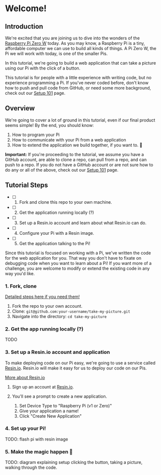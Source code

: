 # Welcome!
## Introduction

We're excited that you are joining us to dive into the wonders of the [Raspberry Pi Zero W](https://www.raspberrypi.org/products/raspberry-pi-zero-w/) today. As you may know, a Raspberry Pi is a tiny, affordable computer we can use to build all kinds of things. A Pi Zero W, the Pi we will work with today, is one of the smaller Pis.

In this tutorial, we're going to build a web application that can take a picture using our Pi with the click of a button.

This tutorial is for people with a little experience with writing code, but no experience programming a Pi.
If you've never coded before, don't know how to push and pull code from GitHub, or need some more background, check out our [Setup 101](#) page.

## Overview
We're going to cover a lot of ground in this tutorial, even if our final product seems simple!
By the end, you should know:
1. How to program your Pi
1. How to communicate with your Pi from a web application
1. How to extend the application we build together, if you want to. :tada:

**Important:**
If you're proceeding to the tutorial, we assume you have a GitHub account, are able to clone a repo, can pull from a repo, and can push to a repo. If you do not have a GitHub account or are not sure how to do any or all of the above, check out our [Setup 101](#) page.

## Tutorial Steps
- [ ] 1. Fork and clone this repo to your own machine.
- [ ] 2. Get the application running locally (?)
- [ ] 3. Set up a Resin.io account and learn about what Resin.io can do.
- [ ] 4. Configure your Pi with a Resin image.
- [ ] 5. Get the application talking to the Pi!

Since this tutorial is focused on working with a Pi, we've written the code for the web application for you. That way you don't have to fixate on debugging code when you want to learn about a Pi! If you want more of a challenge, you are welcome to modify or extend the existing code in any way you'd like.

### 1. Fork, clone
[Detailed steps here if you need them!](https://help.github.com/articles/fork-a-repo/)

1. Fork the repo to your own account.
2. Clone: `git@github.com:your-username/take-my-picture.git`
3. Navigate into the directory: `cd take-my-picture`

### 2. Get the app running locally (?)
TODO

### 3. Set up a Resin.io account and application

To make deploying code on our Pi easy, we're going to use a service called [Resin.io](https://resin.io/). Resin.io will make it easy for us to deploy our code on our Pis.

[More about Resin.io](https://docs.resin.io/understanding/understanding-code-deployment/)

1. Sign up an account at [Resin.io](https://resin.io/).

2. You'll see a prompt to create a new application.
    1. Set Device Type to "Raspberry Pi (v1 or Zero)"
    1. Give your application a name!
    1. Click "Create New Application"

### 4. Set up your Pi!
TODO: flash pi with resin image

### 5. Make the magic happen :tada:
TODO:
diagram explaining setup
clicking the button, taking a picture, walking through the code.
